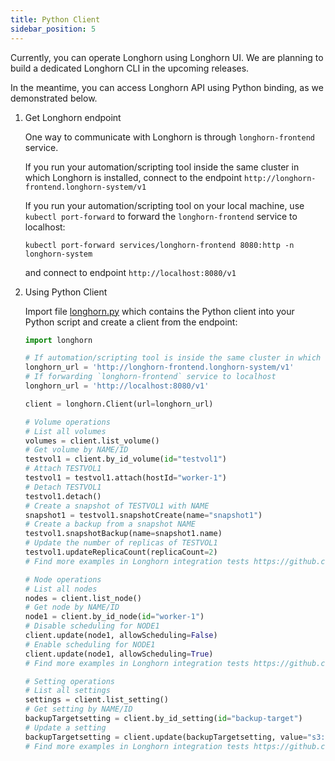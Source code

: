 ```yaml
---
title: Python Client
sidebar_position: 5
---
```


<head>
  <link rel="canonical" href="https://main--longhornio-docusaurus.netlify.app/references/longhorn-client-python"/>
</head>

Currently, you can operate Longhorn using Longhorn UI.
We are planning to build a dedicated Longhorn CLI in the upcoming releases.

In the meantime, you can access Longhorn API using Python binding, as we demonstrated below.

1. Get Longhorn endpoint

   One way to communicate with Longhorn is through `longhorn-frontend` service.

   If you run your automation/scripting tool inside the same cluster in which Longhorn is installed, connect to the endpoint `http://longhorn-frontend.longhorn-system/v1`


   If you run your automation/scripting tool on your local machine,
   use `kubectl port-forward` to forward the `longhorn-frontend` service to localhost:
   ```
   kubectl port-forward services/longhorn-frontend 8080:http -n longhorn-system
   ```
   and connect to endpoint `http://localhost:8080/v1`

2. Using Python Client

    Import file [longhorn.py](https://github.com/longhorn/longhorn-tests/blob/master/manager/integration/tests/longhorn.py) which contains the Python client into your Python script and create a client from the endpoint:
    ```python
    import longhorn

    # If automation/scripting tool is inside the same cluster in which Longhorn is installed
    longhorn_url = 'http://longhorn-frontend.longhorn-system/v1'
    # If forwarding `longhorn-frontend` service to localhost
    longhorn_url = 'http://localhost:8080/v1'

    client = longhorn.Client(url=longhorn_url)

    # Volume operations
    # List all volumes
    volumes = client.list_volume()
    # Get volume by NAME/ID
    testvol1 = client.by_id_volume(id="testvol1")
    # Attach TESTVOL1
    testvol1 = testvol1.attach(hostId="worker-1")
    # Detach TESTVOL1
    testvol1.detach()
    # Create a snapshot of TESTVOL1 with NAME
    snapshot1 = testvol1.snapshotCreate(name="snapshot1")
    # Create a backup from a snapshot NAME
    testvol1.snapshotBackup(name=snapshot1.name)
    # Update the number of replicas of TESTVOL1
    testvol1.updateReplicaCount(replicaCount=2)
    # Find more examples in Longhorn integration tests https://github.com/longhorn/longhorn-tests/tree/master/manager/integration/tests

    # Node operations
    # List all nodes
    nodes = client.list_node()
    # Get node by NAME/ID
    node1 = client.by_id_node(id="worker-1")
    # Disable scheduling for NODE1
    client.update(node1, allowScheduling=False)
    # Enable scheduling for NODE1
    client.update(node1, allowScheduling=True)
    # Find more examples in Longhorn integration tests https://github.com/longhorn/longhorn-tests/tree/master/manager/integration/tests

    # Setting operations
    # List all settings
    settings = client.list_setting()
    # Get setting by NAME/ID
    backupTargetsetting = client.by_id_setting(id="backup-target")
    # Update a setting
    backupTargetsetting = client.update(backupTargetsetting, value="s3://backupbucket@us-east-1/")
    # Find more examples in Longhorn integration tests https://github.com/longhorn/longhorn-tests/tree/master/manager/integration/tests
    ```

